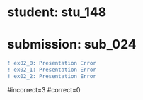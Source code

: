 # student: stu_148
# submission: sub_024

```diff
! ex02_0: Presentation Error
! ex02_1: Presentation Error
! ex02_2: Presentation Error
```
#incorrect=3
#correct=0
